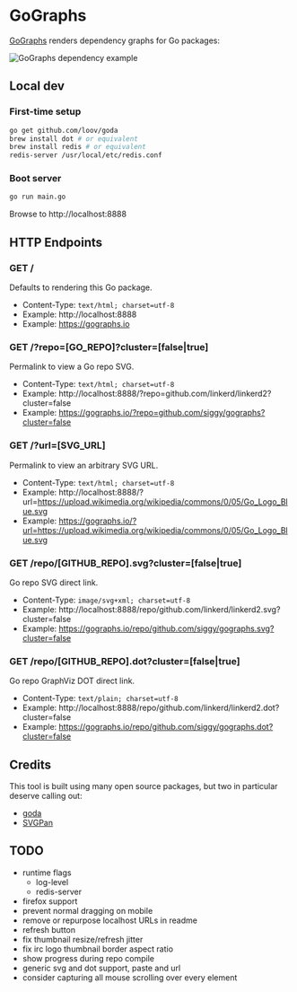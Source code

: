 # GoGraphs

[GoGraphs](https://gographs.io) renders dependency graphs for Go packages:

![GoGraphs dependency example](https://gographs.io/repo/github.com/siggy/gographs.svg?cluster=false "GoGraphs Dependencies")

## Local dev

### First-time setup

```bash
go get github.com/loov/goda
brew install dot # or equivalent
brew install redis # or equivalent
redis-server /usr/local/etc/redis.conf
```

### Boot server

```bash
go run main.go
```

Browse to http://localhost:8888

## HTTP Endpoints

### GET /

Defaults to rendering this Go package.

- Content-Type: `text/html; charset=utf-8`
- Example: http://localhost:8888
- Example: https://gographs.io

### GET /?repo=[GO_REPO]?cluster=[false|true]

Permalink to view a Go repo SVG.

- Content-Type: `text/html; charset=utf-8`
- Example: http://localhost:8888/?repo=github.com/linkerd/linkerd2?cluster=false
- Example: https://gographs.io/?repo=github.com/siggy/gographs?cluster=false

### GET /?url=[SVG_URL]

Permalink to view an arbitrary SVG URL.

- Content-Type: `text/html; charset=utf-8`
- Example: http://localhost:8888/?url=https://upload.wikimedia.org/wikipedia/commons/0/05/Go_Logo_Blue.svg
- Example: https://gographs.io/?url=https://upload.wikimedia.org/wikipedia/commons/0/05/Go_Logo_Blue.svg

### GET /repo/[GITHUB_REPO].svg?cluster=[false|true]

Go repo SVG direct link.

- Content-Type: `image/svg+xml; charset=utf-8`
- Example: http://localhost:8888/repo/github.com/linkerd/linkerd2.svg?cluster=false
- Example: https://gographs.io/repo/github.com/siggy/gographs.svg?cluster=false

### GET /repo/[GITHUB_REPO].dot?cluster=[false|true]

Go repo GraphViz DOT direct link.

- Content-Type: `text/plain; charset=utf-8`
- Example:  http://localhost:8888/repo/github.com/linkerd/linkerd2.dot?cluster=false
- Example:  https://gographs.io/repo/github.com/siggy/gographs.dot?cluster=false

## Credits

This tool is built using many open source packages, but two in particular
deserve calling out:

- [goda](https://github.com/loov/goda)
- [SVGPan](https://github.com/ariutta/svg-pan-zoom)

## TODO

- runtime flags
  - log-level
  - redis-server
- firefox support
- prevent normal dragging on mobile
- remove or repurpose localhost URLs in readme
- refresh button
- fix thumbnail resize/refresh jitter
- fix irc logo thumbnail border aspect ratio
- show progress during repo compile
- generic svg and dot support, paste and url
- consider capturing all mouse scrolling over every element
